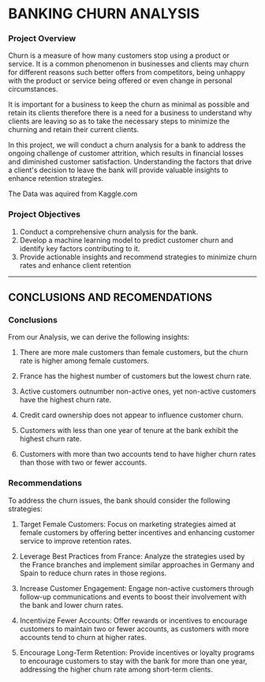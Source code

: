 # **BANKING CHURN ANALYSIS**

### **Project Overview**

Churn is a measure of how many customers stop using a product or service. It is a common phenomenon in businesses and clients may churn for different reasons such better offers from competitors, being unhappy with the product or service being offered or even change in personal circumstances.

It is important for a business to keep the churn as minimal as possible and retain its clients therefore there is a need for a business to understand why clients are leaving so as to take the necessary steps to minimize the churning and retain their current clients.

In this project, we will conduct a churn analysis for a bank to address the ongoing challenge of customer attrition, which results in financial losses and diminished customer satisfaction. Understanding the factors that drive a client's decision to leave the bank will provide valuable insights to enhance retention strategies.

The Data was aquired from Kaggle.com

### **Project Objectives**

1. Conduct a comprehensive churn analysis for the bank.
2. Develop a machine learning model to predict customer churn and identify key factors contributing to it.
3. Provide actionable insights and recommend strategies to minimize churn rates and enhance client retention

---
## **CONCLUSIONS AND RECOMENDATIONS**

### **Conclusions**

From our  Analysis, we can derive the following insights:

1. There are more male customers than female customers, but the churn rate is higher among female customers.

2. France has the highest number of customers but the lowest churn rate.

3. Active customers outnumber non-active ones, yet non-active customers have the highest churn rate.

4. Credit card ownership does not appear to influence customer churn.

5. Customers with less than one year of tenure at the bank exhibit the highest churn rate.

6. Customers with more than two accounts tend to have higher churn rates than those with two or fewer accounts.

### **Recommendations**

To address the churn issues, the bank should consider the following strategies:

1. Target Female Customers: Focus on marketing strategies aimed at female customers by offering better incentives and enhancing customer service to improve retention rates.
    
2. Leverage Best Practices from France: Analyze the strategies used by the France branches and implement similar approaches in Germany and Spain to reduce churn rates in those regions.

3. Increase Customer Engagement: Engage non-active customers through follow-up communications and events to boost their involvement with the bank and lower churn rates.

4. Incentivize Fewer Accounts: Offer rewards or incentives to encourage customers to maintain two or fewer accounts, as customers with more accounts tend to churn at higher rates.

5. Encourage Long-Term Retention: Provide incentives or loyalty programs to encourage customers to stay with the bank for more than one year, addressing the higher churn rate among short-term clients.
